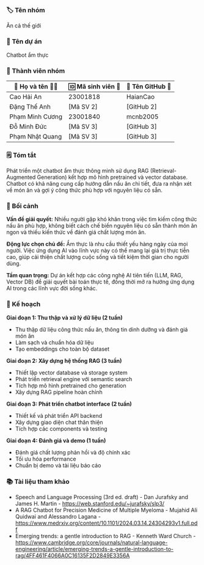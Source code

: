 ### 🏷️ Tên nhóm

Ăn cả thế giới

### 📝 Tên dự án

Chatbot ẩm thực

### 👥 Thành viên nhóm

| 👤 Họ và tên 🧑‍🎓 | 🆔 Mã sinh viên 🧾 | 🐙 Tên GitHub 🔗 |
| --------------- | ------------------ | ---------------- |
| Cao Hải An      | 23001818           | HaianCao         |
| Đặng Thế Anh    | [Mã SV 2]          | [GitHub 2]       |
| Phạm Minh Cương | 23001840           | mcnb2005         |
| Đỗ Minh Đức     | [Mã SV 3]          | [GitHub 3]       |
| Phạm Nhật Quang | [Mã SV 3]          | [GitHub 3]       |

### 🗒️ Tóm tắt

Phát triển một chatbot ẩm thực thông minh sử dụng RAG (Retrieval-Augmented Generation) kết hợp mô hình pretrained và vector database. Chatbot có khả năng cung cấp hướng dẫn nấu ăn chi tiết, đưa ra nhận xét về món ăn và gợi ý công thức phù hợp với nguyên liệu có sẵn.

### 🎯 Bối cảnh

**Vấn đề giải quyết:** Nhiều người gặp khó khăn trong việc tìm kiếm công thức nấu ăn phù hợp, không biết cách chế biến nguyên liệu có sẵn thành món ăn ngon và thiếu kiến thức về đánh giá chất lượng món ăn.

**Động lực chọn chủ đề:** Ẩm thực là nhu cầu thiết yếu hàng ngày của mọi người. Việc ứng dụng AI vào lĩnh vực này có thể mang lại giá trị thực tiễn cao, giúp cải thiện chất lượng cuộc sống và tiết kiệm thời gian cho người dùng.

**Tầm quan trọng:** Dự án kết hợp các công nghệ AI tiên tiến (LLM, RAG, Vector DB) để giải quyết bài toán thực tế, đồng thời mở ra hướng ứng dụng AI trong các lĩnh vực đời sống khác.

### 🚀 Kế hoạch

**Giai đoạn 1: Thu thập và xử lý dữ liệu (2 tuần)**

- Thu thập dữ liệu công thức nấu ăn, thông tin dinh dưỡng và đánh giá món ăn
- Làm sạch và chuẩn hóa dữ liệu
- Tạo embeddings cho toàn bộ dataset

**Giai đoạn 2: Xây dựng hệ thống RAG (3 tuần)**

- Thiết lập vector database và storage system
- Phát triển retrieval engine với semantic search
- Tích hợp mô hình pretrained cho generation
- Xây dựng RAG pipeline hoàn chỉnh

**Giai đoạn 3: Phát triển chatbot interface (2 tuần)**

- Thiết kế và phát triển API backend
- Xây dựng giao diện chat thân thiện
- Tích hợp các components và testing

**Giai đoạn 4: Đánh giá và demo (1 tuần)**

- Đánh giá chất lượng phản hồi và độ chính xác
- Tối ưu hóa performance
- Chuẩn bị demo và tài liệu báo cáo

### 📚 Tài liệu tham khảo

- Speech and Language Processing (3rd ed. draft) - Dan Jurafsky and James H. Martin - https://web.stanford.edu/~jurafsky/slp3/
- A RAG Chatbot for Precision Medicine of Multiple Myeloma - Mujahid Ali Quidwai and Alessandro Lagana - https://www.medrxiv.org/content/10.1101/2024.03.14.24304293v1.full.pdf
- Emerging trends: a gentle introduction to RAG - Kenneth Ward Church - https://www.cambridge.org/core/journals/natural-language-engineering/article/emerging-trends-a-gentle-introduction-to-rag/4FF461F4066A0C16135F2D2849E3356A
